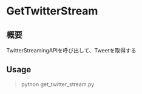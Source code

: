 # GetTwitterStream

## 概要
TwitterStreamingAPIを呼び出して、Tweetを取得する

## Usage
> python get_twitter_stream.py

